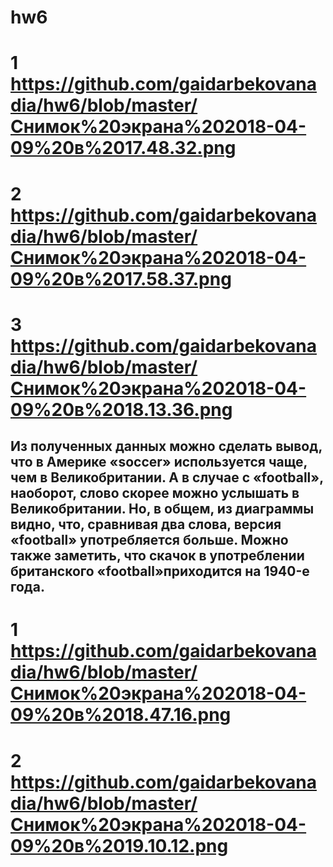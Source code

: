 # hw6
# 1 https://github.com/gaidarbekovanadia/hw6/blob/master/Снимок%20экрана%202018-04-09%20в%2017.48.32.png
# 2 https://github.com/gaidarbekovanadia/hw6/blob/master/Снимок%20экрана%202018-04-09%20в%2017.58.37.png
# 3 https://github.com/gaidarbekovanadia/hw6/blob/master/Снимок%20экрана%202018-04-09%20в%2018.13.36.png
## Из полученных данных можно сделать вывод, что в Америке «soccer» используется чаще, чем в Великобритании. А в случае с «football», наоборот, слово скорее можно услышать в Великобритании. Но, в общем, из диаграммы видно, что, сравнивая два слова, версия «football» употребляется больше. Можно также заметить, что скачок в употреблении британского «football»приходится на 1940-e года.
# 1 https://github.com/gaidarbekovanadia/hw6/blob/master/Снимок%20экрана%202018-04-09%20в%2018.47.16.png
# 2 https://github.com/gaidarbekovanadia/hw6/blob/master/Снимок%20экрана%202018-04-09%20в%2019.10.12.png
